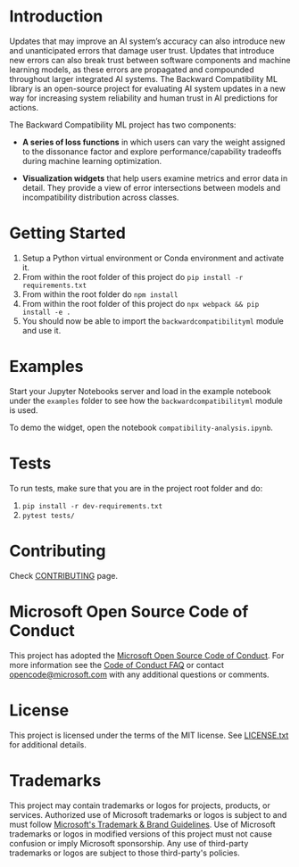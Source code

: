 # Introduction

Updates that may improve an AI system’s accuracy can also introduce new
and unanticipated errors that damage user trust. Updates that introduce
new errors can also break trust between software components and machine
learning models, as these errors are propagated and compounded
throughout larger integrated AI systems. The Backward Compatibility ML
library is an open-source project for evaluating AI system updates in a
new way for increasing system reliability and human trust in AI
predictions for actions.

The Backward Compatibility ML project has two components:

- **A series of loss functions** in which users can vary the weight
  assigned to the dissonance factor and explore performance/capability
  tradeoffs during machine learning optimization.

- **Visualization widgets** that help users examine metrics and error
  data in detail. They provide a view of error intersections between
  models and incompatibility distribution across classes.

# Getting Started

1. Setup a Python virtual environment or Conda environment and activate it.
2. From within the root folder of this project do `pip install -r requirements.txt`
3. From within the root folder do `npm install`
4. From within the root folder of this project do `npx webpack && pip install -e .`
5. You should now be able to import the `backwardcompatibilityml` module and use it.

# Examples

Start your Jupyter Notebooks server and load in the example notebook under the `examples` folder
to see how the `backwardcompatibilityml` module is used.

To demo the widget, open the notebook `compatibility-analysis.ipynb`.

# Tests

To run tests, make sure that you are in the project root folder and do:

1. `pip install -r dev-requirements.txt`
2. `pytest tests/`

# Contributing

Check [CONTRIBUTING](CONTRIBUTING.md) page.

# Microsoft Open Source Code of Conduct

This project has adopted the [Microsoft Open Source Code of Conduct](https://opensource.microsoft.com/codeofconduct/).
For more information see the [Code of Conduct FAQ](https://opensource.microsoft.com/codeofconduct/faq/)
or contact [opencode@microsoft.com](mailto:opencode@microsoft.com) with any additional questions or comments.

# License

This project is licensed under the terms of the MIT license. See [LICENSE.txt](LICENSE.txt) for additional details.

# Trademarks

This project may contain trademarks or logos for projects, products, or services. Authorized use of Microsoft trademarks or logos is subject to and must follow [Microsoft's Trademark & Brand Guidelines](https://www.microsoft.com/en-us/legal/intellectualproperty/trademarks/usage/general). Use of Microsoft trademarks or logos in modified versions of this project must not cause confusion or imply Microsoft sponsorship. Any use of third-party trademarks or logos are subject to those third-party's policies.
